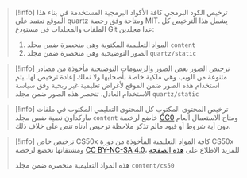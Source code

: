 

> [!info] ترخيص الكود البرمجي
> كافة الأكواد البرمجية المستخدمة في بناء هذا الموقع تعتمد على quartz ومتاحة وفق رخصة MIT.
> يشمل هذا الترخيص كل الملفات والمجلدات في مستودع Git عدا مجلدين:
> 1. المواد التعليمية المكتوبة وهي منحصرة ضمن مجلد `content`
> 2. الصور التوضيحية وهي منحصرة ضمن مجلد `quartz/static`

> [!info] ترخيص الصور
> بعض الصور والرسومات التوضيحية مأخوذة من مصادر متنوعة من الويب وهي ملكية خاصة بأصحابها ولا نملك إعادة ترخيص لها. يتم استخدام هذه الصور ضمن الموقع لأغراض تعليمية غير ربحية وفق سياسة الاستخدام العادل.
> تنحصر هذه الصور ضمن مجلد `quartz/static`

> [!info] ترخيص المحتوى المكتوب
> كل المحتوى التعليمي المكتوب في ملفات ماركداون نصية ضمن مجلد `content` خاضع لرخصة [CC0](https://creativecommons.org/publicdomain/zero/1.0/deed.ar) ومتاح الاستعمال العام دون أية شروط أو قيود مالم تذكر ملاحظة ترخيص أدناه تنص على خلاف ذلك.

> [!info] ترخيص خاص CS50x
> كافة المواد التعليمية المأخوذة من دورة CS50x ومشتقاتها تخضع لرخصة [CC BY-NC-SA 4.0](https://creativecommons.org/licenses/by-nc-sa/4.0/deed.ar)، للمزيد الاطلاع على [هذه الصفحة](https://cs50.harvard.edu/x/2024/license/)
>
> هذه المواد التعليمية منحصرة ضمن مجلد `content/cs50`
